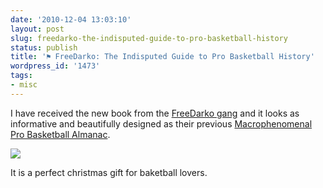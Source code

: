 ```yaml
---
date: '2010-12-04 13:03:10'
layout: post
slug: freedarko-the-indisputed-guide-to-pro-basketball-history
status: publish
title: '⚑ FreeDarko: The Indisputed Guide to Pro Basketball History'
wordpress_id: '1473'
tags:
- misc
---
```


I have received the new book from the [FreeDarko gang][freedarko] and it looks as informative and beautifully designed as their previous [Macrophenomenal Pro Basketball Almanac][almanac].

[![](http://www.freedarko.com/history/sites/default/files/Slideshow_BirdMagic_Test.jpg)](http://www.freedarko.com/)

It is a perfect christmas gift for baketball lovers.

[freedarko]: http://freedarko.blogspot.com/
[almanac]: http://www.freedarko.com/almanac/
